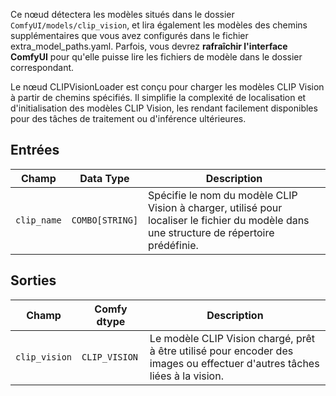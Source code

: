 Ce nœud détectera les modèles situés dans le dossier `ComfyUI/models/clip_vision`, et lira également les modèles des chemins supplémentaires que vous avez configurés dans le fichier extra_model_paths.yaml. Parfois, vous devrez **rafraîchir l'interface ComfyUI** pour qu'elle puisse lire les fichiers de modèle dans le dossier correspondant.

Le nœud CLIPVisionLoader est conçu pour charger les modèles CLIP Vision à partir de chemins spécifiés. Il simplifie la complexité de localisation et d'initialisation des modèles CLIP Vision, les rendant facilement disponibles pour des tâches de traitement ou d'inférence ultérieures.

## Entrées

| Champ       | Data Type | Description                                                                       |
|-------------|-------------|-----------------------------------------------------------------------------------|
| `clip_name` | `COMBO[STRING]` | Spécifie le nom du modèle CLIP Vision à charger, utilisé pour localiser le fichier du modèle dans une structure de répertoire prédéfinie. |

## Sorties

| Champ          | Comfy dtype     | Description                                                              |
|----------------|-----------------|--------------------------------------------------------------------------|
| `clip_vision`  | `CLIP_VISION`   | Le modèle CLIP Vision chargé, prêt à être utilisé pour encoder des images ou effectuer d'autres tâches liées à la vision. |
